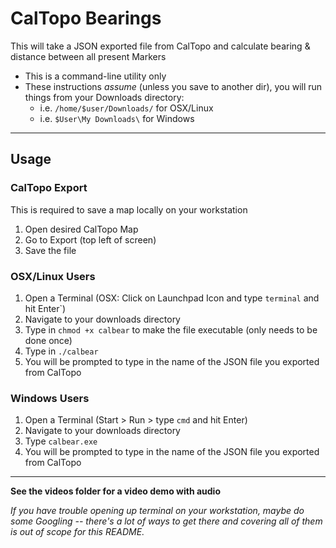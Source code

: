 # CalTopo Bearings
This will take a JSON exported file from CalTopo and calculate bearing & distance between all present Markers

- This is a command-line utility only
- These instructions _assume_ (unless you save to another dir), you will run things from your Downloads directory: 
  - i.e. `/home/$user/Downloads/` for OSX/Linux 
  - i.e. `$User\My Downloads\` for Windows

---

## Usage

### CalTopo Export

This is required to save a map locally on your workstation

1. Open desired CalTopo Map
2. Go to Export (top left of screen)
3. Save the file

### OSX/Linux Users

1. Open a Terminal (OSX: Click on Launchpad Icon and type `terminal` and hit Enter`)
2. Navigate to your downloads directory
3. Type in `chmod +x calbear` to make the file executable (only needs to be done once)
4. Type in `./calbear`
5. You will be prompted to type in the name of the JSON file you exported from CalTopo

### Windows Users

1. Open a Terminal (Start > Run > type `cmd` and hit Enter)
2. Navigate to your downloads directory
3. Type `calbear.exe`
4. You will be prompted to type in the name of the JSON file you exported from CalTopo

---

**See the videos folder for a video demo with audio**

_If you have trouble opening up terminal on your workstation, maybe do some Googling -- there's a lot of ways to get there and covering all of them is out of scope for this README._
